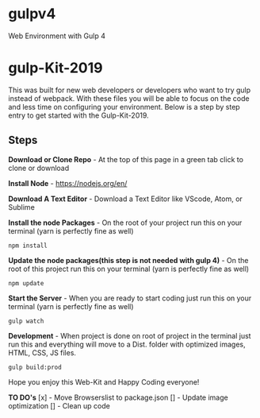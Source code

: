 # gulpv4
Web Environment with Gulp 4 

# gulp-Kit-2019
 This was built for new web developers or developers who want to try gulp instead of webpack. With these files you will be able to focus on the code and less time on configuring your environment.
 Below is a step by step entry to get started with the Gulp-Kit-2019.
 
 ## Steps
**Download or Clone Repo** - At the top of this page in a green tab click to clone or download


**Install Node** - https://nodejs.org/en/


**Download A Text Editor** - Download a Text Editor like VScode, Atom, or Sublime


**Install the node Packages** - On the root of your project run this on your terminal 
(yarn is perfectly fine as well)


```
npm install
```

**Update the node packages(this step is not needed with gulp 4)** - On the root of this project run this on your terminal 
(yarn is perfectly fine as well)

```
npm update
```

**Start the Server** - When you are ready to start coding just run this on your terminal 
(yarn is perfectly fine as well)

```
gulp watch
```


**Development** - When project is done on root of project in the terminal just run this and everything will 
move to a Dist. folder with optimized images, HTML, CSS, JS files.

```
gulp build:prod
```

Hope you enjoy this Web-Kit and Happy Coding everyone!


**TO DO's**
[x] - Move Browserslist to package.json
[] - Update image optimization 
[] - Clean up code
